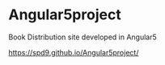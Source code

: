 # Angular5project
Book Distribution site developed in Angular5

https://spd9.github.io/Angular5project/
